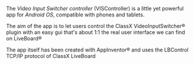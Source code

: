 The *Video Input Switcher controller* (VISController) is a little yet powerful app for _Android OS_, compatible with phones and tablets.

The aim of the app is to let users control the ClassX VideoInputSwitcher® plugin with an easy gui that's about 1:1 the real user interface we can find on LiveBoard®

The app itself has been created with AppInventor® and uses the LBControl TCP/IP protocol of ClassX LiveBoard
